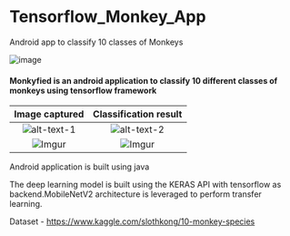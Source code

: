 # Tensorflow_Monkey_App

Android app to classify 10 classes of Monkeys

![image](https://i.imgur.com/y938YCO.jpg)


#### Monkyfied is an android application to classify 10 different classes of monkeys using tensorflow framework


Image captured              |  Classification result
:--------------------------:|:-------------------------:
![alt-text-1](https://i.imgur.com/BW8moY1.jpg)  |   ![alt-text-2](https://i.imgur.com/v767FAI.jpg?1)
![Imgur](https://i.imgur.com/PSdTAKj.jpg?1)      |   ![Imgur](https://i.imgur.com/qjMhh52.jpg?1)




Android application is built using java 

The deep learning model is built using the KERAS API with tensorflow as backend.MobileNetV2 architecture is leveraged to perform transfer learning.

Dataset - https://www.kaggle.com/slothkong/10-monkey-species
